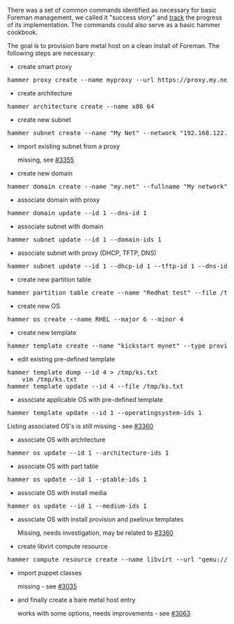 
There was a set of common commands identified as necessary for basic Foreman management, we called it "success story" and [track](http://projects.theforeman.org/issues/3297) the progress of its implementation. The commands could also serve as a basic hammer cookbook.

The goal is to provision bare metal host on a clean install of Foreman. The following steps are necessary:

* create smart proxy
<pre>
hammer proxy create --name myproxy --url https://proxy.my.net:8443
</pre>
* create architecture
<pre>
hammer architecture create --name x86_64
</pre>
* create new subnet
<pre>
hammer subnet create --name "My Net" --network "192.168.122.0" --mask "255.255.255.0" --gateway "192.168.122.1" --dns-primary "192.168.122.1"
</pre>
* import existing subnet from a proxy

    missing, see [#3355](http://projects.theforeman.org/issues/3355)
* create new domain
<pre>
hammer domain create --name "my.net" --fullname "My network"
</pre>
* associate domain with proxy
<pre>
hammer domain update --id 1 --dns-id 1
</pre>
* associate subnet with domain
<pre>
hammer subnet update --id 1 --domain-ids 1
</pre>
* associate subnet with proxy (DHCP, TFTP, DNS)
<pre>
hammer subnet update --id 1 --dhcp-id 1 --tftp-id 1 --dns-id 1
</pre>
* create new partition table
<pre>
hammer partition_table create --name "Redhat test" --file /tmp/rh_test.txt
</pre>
* create new OS
<pre>
hammer os create --name RHEL --major 6 --minor 4
</pre>
* create new template
<pre>
hammer template create --name "kickstart mynet" --type provision --file /tmp/ks.txt
</pre>
* edit existing pre-defined template
<pre>
hammer template dump --id 4 > /tmp/ks.txt
    vim /tmp/ks.txt
hammer template update --id 4 --file /tmp/ks.txt
</pre>
* associate applicable OS with pre-defined template
<pre>
hammer template update --id 1 --operatingsystem-ids 1
</pre>

   Listing associated OS's is still missing - see [#3360](http://projects.theforeman.org/issues/3360)

* associate OS with architecture
<pre>
hammer os update --id 1 --architecture-ids 1
</pre>
* associate OS with part table
<pre>
hammer os update --id 1 --ptable-ids 1
</pre>
* associate OS with install media
<pre>
hammer os update --id 1 --medium-ids 1
</pre>
* associate OS with install provision and pxelinux templates

    Missing, needs investigation, may be related to [#3360](http://projects.theforeman.org/issues/3360)
* create libvirt compute resource
<pre>
hammer compute_resource create --name libvirt --url "qemu:///system" --provider Libvirt
</pre>
* import puppet classes

    missing - see [#3035](http://projects.theforeman.org/issues/3035)
* and finally create a bare metal host entry

    works with some options, needs improvements - see [#3063](http://projects.theforeman.org/issues/3063)
